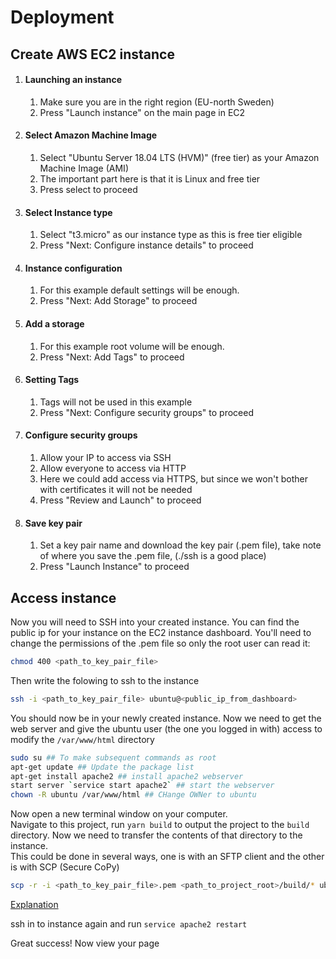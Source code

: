 # Deployment

## Create AWS EC2 instance
1. #### Launching an instance
    1. Make sure you are in the right region (EU-north Sweden)
    1. Press "Launch instance" on the main page in EC2
1. #### Select Amazon Machine Image
    1. Select "Ubuntu Server 18.04 LTS (HVM)" (free tier) as your Amazon Machine Image (AMI)
    1. The important part here is that it is Linux and free tier
    1. Press select to proceed
1. #### Select Instance type
    1. Select "t3.micro" as our instance type as this is free tier eligible
    1. Press "Next: Configure instance details" to proceed
1. #### Instance configuration
    1. For this example default settings will be enough.
    1. Press "Next: Add Storage" to proceed
1. #### Add a storage
    1. For this example root volume will be enough.
    1. Press "Next: Add Tags" to proceed
1. #### Setting Tags
    1. Tags will not be used in this example
    1. Press "Next: Configure security groups" to proceed
1. #### Configure security groups
    1. Allow your IP to access via SSH
    1. Allow everyone to access via HTTP
    1. Here we could add access via HTTPS, but since we won't bother with certificates it will not be needed
    1. Press "Review and Launch" to proceed
1. #### Save key pair
    1. Set a key pair name and download the key pair (.pem file), take note of where you save the .pem file, (./ssh is a good place)
    1. Press "Launch Instance" to proceed

## Access instance 
Now you will need to SSH into your created instance.
You can find the public ip for your instance on the EC2 instance dashboard.
You'll need to change the permissions of the .pem file so only the root user can read it:
```bash
chmod 400 <path_to_key_pair_file>
```
Then write the folowing to ssh to the instance
```bash
ssh -i <path_to_key_pair_file> ubuntu@<public_ip_from_dashboard>
```
You should now be in your newly created instance.
Now we need to get the web server and give the ubuntu user (the one you logged in with) access to modify the `/var/www/html` directory
```bash
sudo su ## To make subsequent commands as root
apt-get update ## Update the package list
apt-get install apache2 ## install apache2 webserver
start server `service start apache2` ## start the webserver
chown -R ubuntu /var/www/html ## CHange OWNer to ubuntu
```
Now open a new terminal window on your computer.  
Navigate to this project, run `yarn build` to output the project to the `build` directory.
Now we need to transfer the contents of that directory to the instance.  
This could be done in several ways, one is with an SFTP client and the other is with SCP (Secure CoPy)
```bash
scp -r -i <path_to_key_pair_file>.pem <path_to_project_root>/build/* ubuntu@<instance_public_ip>:/var/www/html
```
[Explanation](https://explainshell.com/explain?cmd=scp+-r+-i+den-fantastiska-hemsidan.pem+%2FUsers%2Frobingranstromkall%2FDevelopment%2Fdev-ops-presentation%2Fproject%2Fdeploy-demo%2Fbuild%2F*+ubuntu%40ec2-13-53-169-75.eu-north-1.compute.amazonaws.com%3A%2Fvar%2Fwww%2Fhtml)

ssh in to instance again and run `service apache2 restart`

Great success! Now view your page
